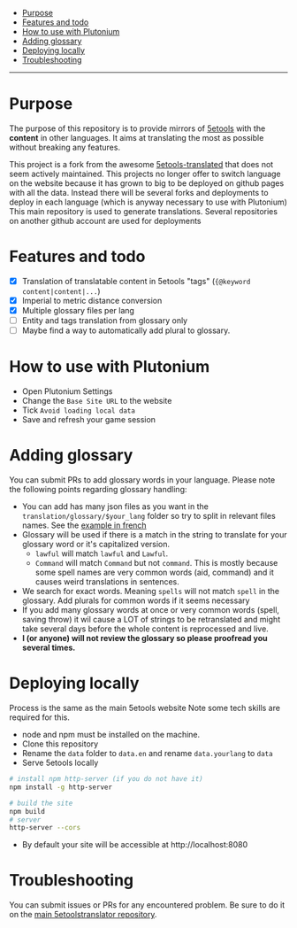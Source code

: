 - [Purpose](#purpose)
- [Features and todo](#features-and-todo)
- [How to use with Plutonium](#how-to-use-with-plutonium)
- [Adding glossary](#adding-glossary)
- [Deploying locally](#deploying-locally)
- [Troubleshooting](#troubleshooting)

---

# Purpose

The purpose of this repository is to provide mirrors of [5etools](https://5e.tools) with the **content** in other languages.
It aims at translating the most as possible without breaking any features.

This project is a fork from the awesome [5etools-translated](https://github.com/5etools-translated/5etools-translated.github.io) that does not seem actively maintained.
This projects no longer offer to switch language on the website because it has grown to big to be deployed on github pages with all the data. Instead there will be several forks and deployments to deploy in each language (which is anyway necessary to use with Plutonium)
This main repository is used to generate translations. Several repositories on another github account are used for deployments

# Features and todo

-  [x] Translation of translatable content in 5etools "tags" (`{@keyword content|content|...`)
-  [x] Imperial to metric distance conversion
-  [x] Multiple glossary files per lang
-  [ ] Entity and tags translation from glossary only
-  [ ] Maybe find a way to automatically add plural to glossary.

# How to use with Plutonium

-  Open Plutonium Settings
-  Change the `Base Site URL` to the website
-  Tick `Avoid loading local data`
-  Save and refresh your game session

# Adding glossary

You can submit PRs to add glossary words in your language.
Please note the following points regarding glossary handling:

-  You can add has many json files as you want in the `translation/glossary/$your_lang` folder so try to split in relevant files names. See the [example in french](./translation/glossary/fr/)
-  Glossary will be used if there is a match in the string to translate for your glossary word or it's capitalized version.
   -  `lawful` will match `lawful` and `Lawful`.
   -  `Command` will match `Command` but not `command`. This is mostly because some spell names are very common words (aid, command) and it causes weird translations in sentences.
-  We search for exact words. Meaning `spells` will not match `spell` in the glossary. Add plurals for common words if it seems necessary
-  If you add many glossary words at once or very common words (spell, saving throw) it wil cause a LOT of strings to be retranslated and might take several days before the whole content is reprocessed and live.
-  **I (or anyone) will not review the glossary so please proofread you several times.**

# Deploying locally
Process is the same as the main 5etools website
Note some tech skills are required for this.

-  node and npm must be installed on the machine.
-  Clone this repository
-  Rename the `data` folder to `data.en` and rename `data.yourlang` to `data`
-  Serve 5etools locally

```bash
# install npm http-server (if you do not have it)
npm install -g http-server

# build the site
npm build
# server
http-server --cors
```

-  By default your site will be accessible at http://localhost:8080

# Troubleshooting

You can submit issues or PRs for any encountered problem. Be sure to do it on the [main 5etoolstranslator repository](https://github.com/5etools-translator-mirror-3/5etools-translator/issues).
